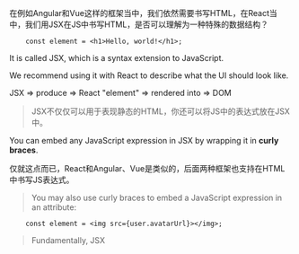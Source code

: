 在例如Angular和Vue这样的框架当中，我们依然需要书写HTML，在React当中，我们用JSX在JS中书写HTML，是否可以理解为一种特殊的数据结构？   
   
        const element = <h1>Hello, world!</h1>;

It is called JSX, which is a syntax extension to JavaScript.

We recommend using it with React to describe what the UI should look like.

JSX  => produce => React "element" => rendered into => DOM

> JSX不仅仅可以用于表现静态的HTML，你还可以将JS中的表达式放在JSX中。

You can embed any JavaScript expression in JSX by wrapping it in **curly braces**.

仅就这点而已，React和Angular、Vue是类似的，后面两种框架也支持在HTML中书写JS表达式。

> You may also use curly braces to embed a JavaScript expression in an attribute:

        const element = <img src={user.avatarUrl}></img>;
        
> Fundamentally, JSX 
